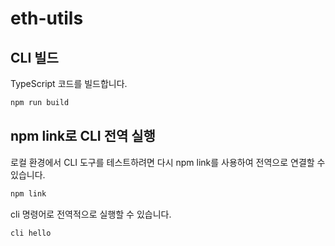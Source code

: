 # eth-utils

## CLI 빌드
TypeScript 코드를 빌드합니다.

```bash
npm run build
```

## npm link로 CLI 전역 실행
로컬 환경에서 CLI 도구를 테스트하려면 다시 npm link를 사용하여 전역으로 연결할 수 있습니다.
```bash
npm link
```

cli 명령어로 전역적으로 실행할 수 있습니다.
```bash
cli hello
```